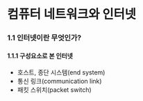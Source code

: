 # 컴퓨터 네트워크와 인터넷

### 1.1 인터넷이란 무엇인가?

#### 1.1.1 구성요소로 본 인터넷

- 호스트, 종단 시스템(end system)
- 통신 링크(communication link)
- 패킷 스위치(packet switch)